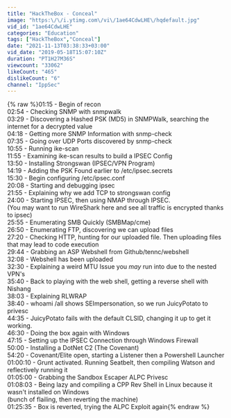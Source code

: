 ```yaml
---
title: "HackTheBox - Conceal"
image: "https:\/\/i.ytimg.com\/vi\/1ae64CdwLHE\/hqdefault.jpg"
vid_id: "1ae64CdwLHE"
categories: "Education"
tags: ["HackTheBox","Conceal"]
date: "2021-11-13T03:38:33+03:00"
vid_date: "2019-05-18T15:07:10Z"
duration: "PT1H27M36S"
viewcount: "33062"
likeCount: "465"
dislikeCount: "6"
channel: "IppSec"
---
```

{% raw %}01:15 - Begin of recon<br />02:54 - Checking SNMP with snmpwalk<br />03:29 - Discovering a Hashed PSK (MD5) in SNMPWalk, searching the internet for a decrypted value<br />04:18 - Getting more SNMP Information with snmp-check<br />07:35 - Going over UDP Ports discovered by snmp-check<br />10:55 - Running ike-scan<br />11:55 - Examining ike-scan results to build a IPSEC Config<br />13:50 - Installing Strongswan (IPSEC/VPN Program)<br />14:19 - Adding the PSK Found earlier to /etc/ipsec.secrets<br />15:30 - Begin configuring /etc/ipsec.conf<br />20:08 - Starting and debugging ipsec<br />21:55 - Explaining why we add TCP to strongswan config<br />24:00 - Starting IPSEC, then using NMAP through IPSEC.<br />(You may want to run WireShark here and see all traffic is encrypted thanks to ipsec)<br />25:55 - Enumerating SMB Quickly (SMBMap/cme)<br />26:50 - Enumerating FTP, discovering we can upload files<br />27:20 - Checking HTTP, hunting for our uploaded file.  Then uploading files that may lead to code execution<br />29:44 - Grabbing an ASP Webshell from Github/tennc/webshell<br />32:08 - Webshell has been uploaded<br />32:30 - Explaining a weird MTU Issue you *may* run into due to the nested VPN's<br />35:40 - Back to playing with the web shell, getting a reverse shell with Nishang<br />38:03 - Explaining RLWRAP<br />38:40 - whoami /all shows SEImpersonation, so we run JuicyPotato to privesc<br />44:35 - JuicyPotato fails with the default CLSID, changing it up to get it working.<br />46:30 - Doing the box again with Windows<br />47:15 - Setting up the IPSEC Connection through Windows Firewall<br />50:00 - Installing a DotNet C2 (The Covenant)<br />54:20 - Covenant/Elite open, starting a Listener then a Powershell Launcher<br />01:00:10 - Grunt activated. Running Seatbelt, then compiling Watson and reflectively running it<br />01:05:00 - Grabbing the Sandbox Escaper ALPC Privesc<br />01:08:03 - Being lazy and compiling a CPP Rev Shell in Linux because it wasn't installed on Windows<br />(bunch of flailing, then reverting the machine)<br />01:25:35 - Box is reverted, trying the ALPC Exploit again{% endraw %}
